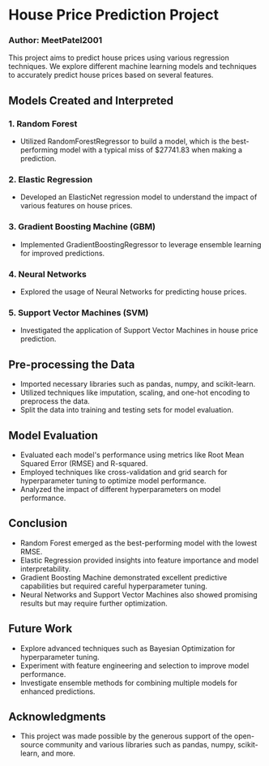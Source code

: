 # House Price Prediction Project

### Author: MeetPatel2001

This project aims to predict house prices using various regression techniques. We explore different machine learning models and techniques to accurately predict house prices based on several features.

## Models Created and Interpreted

### 1. Random Forest
- Utilized RandomForestRegressor to build a model, which is the best-performing model with a typical miss of $27741.83 when making a prediction.

### 2. Elastic Regression
- Developed an ElasticNet regression model to understand the impact of various features on house prices.

### 3. Gradient Boosting Machine (GBM)
- Implemented GradientBoostingRegressor to leverage ensemble learning for improved predictions.

### 4. Neural Networks
- Explored the usage of Neural Networks for predicting house prices.

### 5. Support Vector Machines (SVM)
- Investigated the application of Support Vector Machines in house price prediction.

## Pre-processing the Data
- Imported necessary libraries such as pandas, numpy, and scikit-learn.
- Utilized techniques like imputation, scaling, and one-hot encoding to preprocess the data.
- Split the data into training and testing sets for model evaluation.

## Model Evaluation
- Evaluated each model's performance using metrics like Root Mean Squared Error (RMSE) and R-squared.
- Employed techniques like cross-validation and grid search for hyperparameter tuning to optimize model performance.
- Analyzed the impact of different hyperparameters on model performance.

## Conclusion
- Random Forest emerged as the best-performing model with the lowest RMSE.
- Elastic Regression provided insights into feature importance and model interpretability.
- Gradient Boosting Machine demonstrated excellent predictive capabilities but required careful hyperparameter tuning.
- Neural Networks and Support Vector Machines also showed promising results but may require further optimization.

## Future Work
- Explore advanced techniques such as Bayesian Optimization for hyperparameter tuning.
- Experiment with feature engineering and selection to improve model performance.
- Investigate ensemble methods for combining multiple models for enhanced predictions.

## Acknowledgments
- This project was made possible by the generous support of the open-source community and various libraries such as pandas, numpy, scikit-learn, and more.
